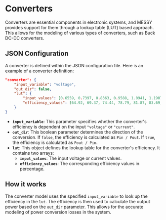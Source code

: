 # Converters

Converters are essential components in electronic systems, and MESSY provides support for them through a lookup table (LUT) based approach. This allows for the modeling of various types of converters, such as Buck DC-DC converters.

## JSON Configuration

A converter is defined within the JSON configuration file. Here is an example of a converter definition:

```json
"converter": {
    "input_variable": "voltage",
    "out_dir": false,
    "lut": {
        "input_values": [0.6559, 0.7397, 0.8363, 0.9588, 1.0941, 1.1907, 1.4291, 1.7642, 1.8544, 1.9961, 2.4278, 2.5954, 2.6534, 2.7307, 2.7758, 2.7887, 2.9691, 3.1688, 3.3428, 3.5876, 3.7874, 3.9678, 4.1353, 4.3673, 4.5928, 4.7668, 4.9729],
        "efficiency_values": [64.92, 69.37, 74.44, 78.79, 81.87, 83.69, 84.77, 85.86, 86.04, 85.95, 89.31, 90.66, 83.14, 75.71, 70.73, 68.46, 68.64, 68.19, 66.83, 63.93, 61.75, 59.31, 57.22, 54.77, 52.42, 50.51, 47.70]
    }
}
```

- **`input_variable`**: This parameter specifies whether the converter's efficiency is dependent on the input `"voltage"` or `"current"`.
- **`out_dir`**: This boolean parameter determines the direction of the conversion. If `false`, the efficiency is calculated as `Pin / Pout`. If `true`, the efficiency is calculated as `Pout / Pin`.
- **`lut`**: This object defines the lookup table for the converter's efficiency. It contains two arrays:
    - **`input_values`**: The input voltage or current values.
    - **`efficiency_values`**: The corresponding efficiency values in percentage.

## How it works

The converter model uses the specified `input_variable` to look up the efficiency in the `lut`. The efficiency is then used to calculate the output power based on the `out_dir` parameter. This allows for the accurate modeling of power conversion losses in the system. 